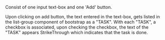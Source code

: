 Consist of one input text-box and one 'Add' button.

Upon clicking on add button, the text entered in the text-box, gets listed in the list-group component of bootstrap as a "TASK".
With each "TASK", a checkbox is associated, upon checking the checkbox, the text of the "TASK" appears StrikeThrough which indicates that the task is done.
